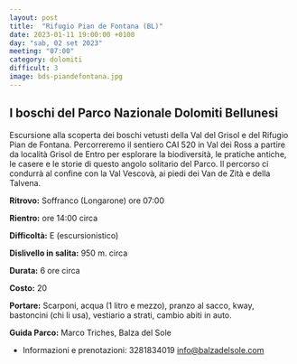 ```yaml
---
layout: post
title:  "Rifugio Pian de Fontana (BL)"
date: 2023-01-11 19:00:00 +0100
day: "sab, 02 set 2023"
meeting: "07:00"
category: dolomiti 
difficult: 3
image: bds-piandefontana.jpg
---
```


## I boschi del Parco Nazionale Dolomiti Bellunesi

Escursione alla scoperta dei boschi vetusti della Val del Grisol e del Rifugio Pian de Fontana. Percorreremo il sentiero CAI 520 in Val dei Ross a partire da località Grisol de Entro per esplorare la biodiversità, le pratiche antiche, le casere e le storie di questo angolo solitario del Parco.
Il percorso ci condurrà al confine con la Val Vescovà, ai piedi dei Van de Zità e della Talvena.

**Ritrovo:** Soffranco (Longarone) ore 07:00

**Rientro:** ore 14:00 circa 

**Difficoltà:** E (escursionistico)

**Dislivello in salita:**  950 m. circa

**Durata:** 6 ore circa

**Costo:** 20

**Portare:** Scarponi, acqua (1 litro e mezzo), pranzo al sacco, kway, bastoncini (chi li usa), vestiario a strati, cambio abiti in auto.  

**Guida Parco:** Marco Triches, Balza del Sole
* Informazioni e prenotazioni: 3281834019 info@balzadelsole.com 
